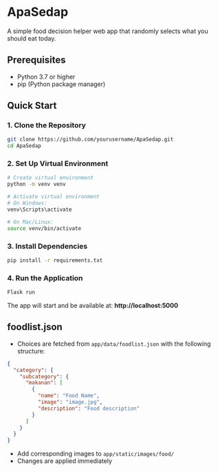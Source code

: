 # ApaSedap

A simple food decision helper web app that randomly selects what you should eat today.

## Prerequisites
- Python 3.7 or higher
- pip (Python package manager)

## Quick Start

### 1. Clone the Repository
```bash
git clone https://github.com/yourusername/ApaSedap.git
cd ApaSedap
```

### 2. Set Up Virtual Environment
```bash
# Create virtual environment
python -m venv venv

# Activate virtual environment
# On Windows:
venv\Scripts\activate

# On Mac/Linux:
source venv/bin/activate
```

### 3. Install Dependencies
```bash
pip install -r requirements.txt
```

### 4. Run the Application
```bash
Flask run
```

The app will start and be available at: **http://localhost:5000**

## foodlist.json

- Choices are fetched from `app/data/foodlist.json` with the following structure:
```json
{
  "category": {
    "subcategory": {
      "makanan": [
        {
          "name": "Food Name",
          "image": "image.jpg",
          "description": "Food description"
        }
      ]
    }
  }
}
```
- Add corresponding images to `app/static/images/food/`
- Changes are applied immediately